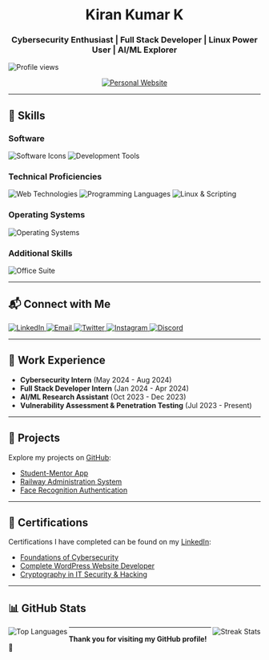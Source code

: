 <h1 align="center">Kiran Kumar K</h1>
<h3 align="center">Cybersecurity Enthusiast | Full Stack Developer | Linux Power User | AI/ML Explorer</h3>

<p align="left"> 
    <img src="https://komarev.com/ghpvc/?username=KIRAN-KUMAR-K3&label=Profile%20views&color=0e75b6&style=flat" alt="Profile views" /> 
</p>

<p align="center">
    <a href="https://aiet.org.in/" target="_blank">
        <img src="https://img.shields.io/badge/PersonalWebsite-blue" alt="Personal Website" />
    </a>
</p>

---

## 🔧 Skills

### Software
<p>
    <img src="https://go-skill-icons.vercel.app/api/icons?i=github,git,postman,docker,jenkins,figma,swagger" alt="Software Icons" />
    <img src="https://go-skill-icons.vercel.app/api/icons?i=vscode,pycharm,canva,eclipse,jupyter" alt="Development Tools" />
</p>

### Technical Proficiencies
<p>
    <img src="https://go-skill-icons.vercel.app/api/icons?i=html,css,js,python,react,django" alt="Web Technologies" />
    <img src="https://go-skill-icons.vercel.app/api/icons?i=java,sql,mysql,kotlin,flask" alt="Programming Languages" />
    <img src="https://go-skill-icons.vercel.app/api/icons?i=kali,bash,raspberrypi,c" alt="Linux & Scripting" />
</p>

### Operating Systems
<p>
    <img src="https://go-skill-icons.vercel.app/api/icons?i=windows,linux,ubuntu" alt="Operating Systems" />
</p>

### Additional Skills
<p>
    <img src="https://go-skill-icons.vercel.app/api/icons?i=excel,powerpoint,word" alt="Office Suite" />
</p>

---

## 📬 Connect with Me

<p>
    <a href="https://www.linkedin.com/in/kiran-kumar-k3/" target="_blank">
        <img src="https://go-skill-icons.vercel.app/api/icons?i=linkedin" alt="LinkedIn" />
    </a>
    <a href="mailto:18kirankumar.k03@gmail.com">
        <img src="https://go-skill-icons.vercel.app/api/icons?i=gmail" alt="Email" />
    </a>
    <a href="https://twitter.com/KiranKumarK3" target="_blank">
        <img src="https://go-skill-icons.vercel.app/api/icons?i=x" alt="Twitter" />
    </a>
    <a href="https://instagram.com/kiran_kumar_k3" target="_blank">
        <img src="https://go-skill-icons.vercel.app/api/icons?i=instagram" alt="Instagram" />
    </a>
    <a href="https://discord.com/users/kiran-kumar-k3" target="_blank">
        <img src="https://go-skill-icons.vercel.app/api/icons?i=discord" alt="Discord" />
    </a>
</p>

---

## 💼 Work Experience

- **Cybersecurity Intern** (May 2024 - Aug 2024)
- **Full Stack Developer Intern** (Jan 2024 - Apr 2024)
- **AI/ML Research Assistant** (Oct 2023 - Dec 2023)
- **Vulnerability Assessment & Penetration Testing** (Jul 2023 - Present)

---

## 📂 Projects

Explore my projects on [GitHub](https://github.com/KIRAN-KUMAR-K3?tab=repositories):
- [Student-Mentor App](https://github.com/KIRAN-KUMAR-K3/Student-Mentor-App)
- [Railway Administration System](https://github.com/KIRAN-KUMAR-K3/Railway-Administration-System)
- [Face Recognition Authentication](https://github.com/KIRAN-KUMAR-K3/Face-Recognition-Auth)

---

## 📜 Certifications

Certifications I have completed can be found on my [LinkedIn](https://www.linkedin.com/in/kiran-kumar-k3/details/certifications/):
- [Foundations of Cybersecurity](https://www.coursera.org/certificate-link)
- [Complete WordPress Website Developer](https://www.udemy.com/certificate-link)
- [Cryptography in IT Security & Hacking](https://www.udemy.com/certificate-link)

---

## 📊 GitHub Stats

<p>
    <img align="left" src="https://github-readme-stats.vercel.app/api/top-langs?username=KIRAN-KUMAR-K3&show_icons=true&locale=en&layout=compact" alt="Top Languages" />
    <img align="right" src="https://github-readme-streak-stats.herokuapp.com/?user=KIRAN-KUMAR-K3&" alt="Streak Stats" />
</p>

---

**Thank you for visiting my GitHub profile! 🌟**
